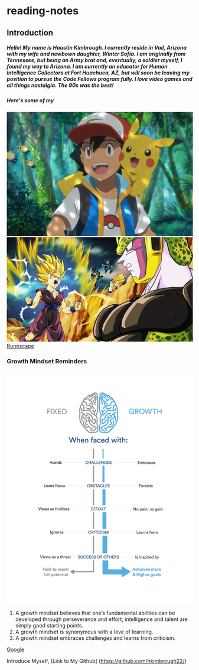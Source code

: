# reading-notes

## Introduction

##### Hello! My name is Haustin Kimbrough. I currently reside in Vail, Arizona with my wife and newbown daughter, Winter Sofia. I am originally from Tennessee, but being an Army brat and, eventually, a soldier myself, I found my way to Arizona.  I am currently an educator for Human Intelligence Collectors at Fort Huachuca, AZ, but will soon be leaving my position to pursue the Code Fellows program fully.  I love video games and all things nastalgia. The 90s was the best!

##### Here's some of my 

![Pokemon](Pokemon.jpg)
![Drgaonball Z](DBZ.jpg)
[Runescape](https://www.runescape.com/community)


### Growth Mindset Reminders

![Growth Mindset](Growth.png)

1. A growth mindset believes that one’s fundamental abilities can be developed through perseverance and effort; intelligence and talent are simply good starting points.
2. A growth mindset is synonymous with a love of learning.
3. A growth mindset embraces challenges and learns from criticism.



[Google](https://www.google.com)

Introduce Myself, [Link to My Github] (https://github.com/hkimbrough22/)
